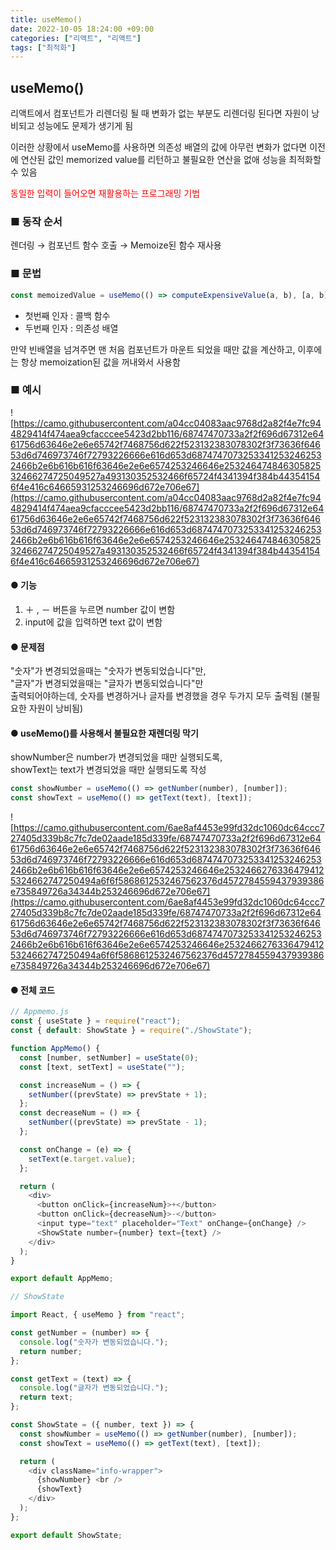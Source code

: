 ```yaml
---
title: useMemo()
date: 2022-10-05 18:24:00 +09:00
categories: ["리액트", "리액트"]
tags: ["최적화"]
---
```


## useMemo()

리액트에서 컴포넌트가 리렌더링 될 때 변화가 없는 부분도 리렌더링 된다면 자원이 낭비되고 성능에도 문제가 생기게 됨

이러한 상황에서 useMemo를 사용하면 의존성 배열의 값에 아무런 변화가 없다면 이전에 연산된 값인 memorized value를 리턴하고 불필요한 연산을 없애 성능을 최적화할 수 있음

<span style="color:#f00">동일한 입력이 들어오면 재활용하는 프로그래밍 기법</span>

### ■ 동작 순서

렌더링 → 컴포넌트 함수 호출 → Memoize된 함수 재사용

### ■ 문법

```js
const memoizedValue = useMemo(() => computeExpensiveValue(a, b), [a, b]);
```

- 첫번째 인자 : 콜백 함수
- 두번째 인자 : 의존성 배열

만약 빈배열을 넘겨주면 맨 처음 컴포넌트가 마운트 되었을 때만 값을 계산하고, 이후에는 항상 memoization된 값을 꺼내와서 사용함

### ■ 예시

![https://camo.githubusercontent.com/a04cc04083aac9768d2a82f4e7fc944829414f474aea9cfacccee5423d2bb116/68747470733a2f2f696d67312e6461756d63646e2e6e65742f7468756d622f523132383078302f3f73636f64653d6d746973746f72793226666e616d653d68747470732533412532462532466b2e6b616b616f63646e2e6e6574253246646e25324647484630582532466274725049527a493130352532466f65724f4341394f384b443541546f4e416c64665931253246696d672e706e67](https://camo.githubusercontent.com/a04cc04083aac9768d2a82f4e7fc944829414f474aea9cfacccee5423d2bb116/68747470733a2f2f696d67312e6461756d63646e2e6e65742f7468756d622f523132383078302f3f73636f64653d6d746973746f72793226666e616d653d68747470732533412532462532466b2e6b616b616f63646e2e6e6574253246646e25324647484630582532466274725049527a493130352532466f65724f4341394f384b443541546f4e416c64665931253246696d672e706e67)

#### ● 기능

1. ＋ , － 버튼을 누르면 number 값이 변함
1. input에 값을 입력하면 text 값이 변함

#### ● 문제점

"숫자"가 변경되었을때는 "숫자가 변동되었습니다"만,  
"글자"가 변경되었을때는 "글자가 변동되었습니다"만  
출력되어야하는데, 숫자를 변경하거나 글자를 변경했을 경우 두가지 모두 출력됨 (불필요한 자원이 낭비됨)

#### ● useMemo()를 사용해서 불필요한 재렌더링 막기

showNumber은 number가 변경되었을 때만 실행되도록,  
showText는 text가 변경되었을 때만 실행되도록 작성

```js
const showNumber = useMemo(() => getNumber(number), [number]);
const showText = useMemo(() => getText(text), [text]);
```

![https://camo.githubusercontent.com/6ae8af4453e99fd32dc1060dc64ccc727405d339b8c7fc7de02aade185d339fe/68747470733a2f2f696d67312e6461756d63646e2e6e65742f7468756d622f523132383078302f3f73636f64653d6d746973746f72793226666e616d653d68747470732533412532462532466b2e6b616b616f63646e2e6e6574253246646e25324662763364794125324662747250494a6f6f5868612532467562376d4572784559437939386e735849726a34344b253246696d672e706e67](https://camo.githubusercontent.com/6ae8af4453e99fd32dc1060dc64ccc727405d339b8c7fc7de02aade185d339fe/68747470733a2f2f696d67312e6461756d63646e2e6e65742f7468756d622f523132383078302f3f73636f64653d6d746973746f72793226666e616d653d68747470732533412532462532466b2e6b616b616f63646e2e6e6574253246646e25324662763364794125324662747250494a6f6f5868612532467562376d4572784559437939386e735849726a34344b253246696d672e706e67)

#### ● 전체 코드

```js
// Appmemo.js
const { useState } = require("react");
const { default: ShowState } = require("./ShowState");

function AppMemo() {
  const [number, setNumber] = useState(0);
  const [text, setText] = useState("");

  const increaseNum = () => {
    setNumber((prevState) => prevState + 1);
  };
  const decreaseNum = () => {
    setNumber((prevState) => prevState - 1);
  };

  const onChange = (e) => {
    setText(e.target.value);
  };

  return (
    <div>
      <button onClick={increaseNum}>+</button>
      <button onClick={decreaseNum}>-</button>
      <input type="text" placeholder="Text" onChange={onChange} />
      <ShowState number={number} text={text} />
    </div>
  );
}

export default AppMemo;
```

```js
// ShowState

import React, { useMemo } from "react";

const getNumber = (number) => {
  console.log("숫자가 변동되었습니다.");
  return number;
};

const getText = (text) => {
  console.log("글자가 변동되었습니다.");
  return text;
};

const ShowState = ({ number, text }) => {
  const showNumber = useMemo(() => getNumber(number), [number]);
  const showText = useMemo(() => getText(text), [text]);

  return (
    <div className="info-wrapper">
      {showNumber} <br />
      {showText}
    </div>
  );
};

export default ShowState;
```
